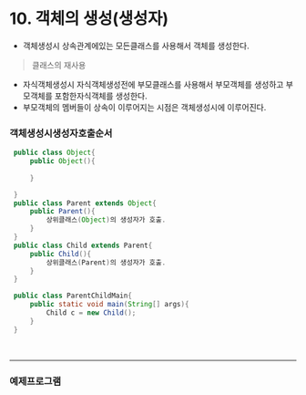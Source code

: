 # 10. 객체의 생성(생성자)
  - 객체생성시 상속관계에있는 모든클래스를 사용해서 객체를 생성한다.
  >클래스의 재사용
  - 자식객체생성시 자식객체생성전에 부모클래스를 사용해서 부모객체를 생성하고
    부모객체를 포함한자식객체를 생성한다.  
  - 부모객체의 멤버들이 상속이 이루어지는 시점은 객체생성시에 이루어진다.

  ### 객체생성시생성자호출순서
   
   ```java
    public class Object{
		public Object(){
			
		}	

	}
	public class Parent extends Object{
		public Parent(){
			상위클래스(Object)의 생성자가 호출.
		}
	}
	public class Child extends Parent{
		public Child(){
			상위클래스(Parent)의 생성자가 호출.
		}
	}

	public class ParentChildMain{
		public static void main(String[] args){
			Child c = new Child();
		}
	}

   ```

<br>
<hr>

### 예제프로그램


	
	   	 
     
   
